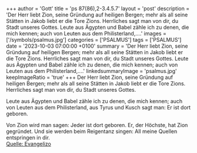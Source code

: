 +++
author = 'Gott'
title = 'ps 87(86),2-3.4.5.7'
layout = 'post'
description = 'Der Herr liebt Zion, seine Gründung auf heiligen Bergen; mehr als all seine Stätten in Jakob liebt er die Tore Zions. Herrliches sagt man von dir, du Stadt unseres Gottes.  Leute aus Ägypten und Babel zähle ich zu denen, die mich kennen; auch von Leuten aus dem Philisterland,....'
images = ['/symbols/psalmus.jpg']
categories = ['PSALMUS']
tags = ['PSALMUS']
date = '2023-10-03 07:00:00 +0100'
summary = 'Der Herr liebt Zion, seine Gründung auf heiligen Bergen; mehr als all seine Stätten in Jakob liebt er die Tore Zions. Herrliches sagt man von dir, du Stadt unseres Gottes.  Leute aus Ägypten und Babel zähle ich zu denen, die mich kennen; auch von Leuten aus dem Philisterland,....'
linkedsummaryImage = 'psalmus.jpg'
keepImageRatio = 'true'
+++
Der Herr liebt Zion, seine Gründung auf heiligen Bergen;
mehr als all seine Stätten in Jakob liebt er die Tore Zions.
Herrliches sagt man von dir,
du Stadt unseres Gottes.

Leute aus Ägypten und Babel
zähle ich zu denen, die mich kennen;
auch von Leuten aus dem Philisterland, aus Tyrus und Kusch
sagt man: Er ist dort geboren.<!--more-->

Von Zion wird man sagen:
Jeder ist dort geboren.
Er, der Höchste, hat Zion gegründet.
Und sie werden beim Reigentanz singen:
All meine Quellen entspringen in dir.<br> [Quelle: Evangelizo](https://evangeliumtagfuertag.org/DE/gospel)